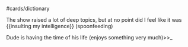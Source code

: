 #cards/dictionary 

The show raised a lot of deep topics, but at no point did I feel like it was {{insulting my intelligence}} (spoonfeeding) 

Dude is having the time of his life (enjoys something very much)>>_ <!--SR:!2024-01-26,4,270-->
